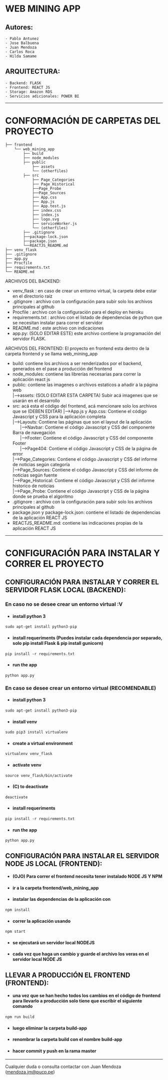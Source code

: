 # WEB MINING APP
## Autores:
    - Pablo Antunez
    - Jose Balbuena
    - Juan Mendoza
    - Carlos Roca
    - Hilda Samame
## ARQUITECTURA:
    - Backend: FLASK 
    - Frontend: REACT JS 
    - Storage: Amazon RDS
    - Servicios adicionales: POWER BI

<hr />

# CONFORMACIÓN DE CARPETAS DEL PROYECTO
 
    ├── frontend
        └── web_mining_app
            ├── build   
            ├── node_modules
            ├── public
                ├── assets
                └── (otherfiles)
            ├── src
                ├── Page_Categories
                ├── Page_Historical
                ├──Page_Probe
                ├──Page_Sources
                ├── App.css
                ├── App.js
                ├── App.test.js
                ├── index.css
                ├── index.js
                ├── logo.svg
                ├── serviceWorker.js
                └── (otherfiles)
            ├── .gitignore
            ├──package-lock.json
            ├──package.json
            └──REACTJS_README.md
    ├── venv_flask
    ├── .gitignore
    ├── app.py
    ├── Procfile
    ├── requirements.txt
    └── README.md

ARCHIVOS DEL BACKEND:
- venv_flask : en caso de crear un entorno virtual, la carpeta debe estar en el directorio raíz
- .gitignore : archivo con la configuración para subir solo los archivos principales al github
- Procfile : archivo con la configuración para el deploy en heroku
- requirements.txt : archivo con el listado de dependencias de python que se necesitan instalar para correr el servidor
- README.md :  este archivo con indicaciones
- app.py: (SOLO EDITAR ESTE) este archivo contiene la programación del servidor FLASK.

ARCHIVOS DEL FRONTEND:
El proyecto en frontend esta dentro de la carpeta frontend y se llama web_mining_app
- build: contiene los archivos a ser renderizados por el backend, generados en el pase a producción del frontend
- node_modules: contiene las librerías necesarias para correr la aplicación react js
- public: contiene las imagenes o archivos estaticos a añadir a la página web <br />
    |-->assets: (SOLO EDITAR ESTA CARPETA) Subir acá imagenes que se usarán en el desarrollo <br />
- src: acá esta el código del frontend, acá mencionare solo los archivos que se (DEBEN EDITAR)
    |-->App.js y App.css: Contiene el código Javascript y CSS para la aplicación completa <br />
    |-->Layouts: Contiene las páginas que son el layout de la aplicación  <br />
    &nbsp;&nbsp;&nbsp;&nbsp;&nbsp;&nbsp;|-->Navbar: Contiene el código Javascript y CSS del componente Barra de navegación <br />
    &nbsp;&nbsp;&nbsp;&nbsp;&nbsp;&nbsp;|-->Footer: Contiene el código Javascript y CSS del componente Footer  <br />
    &nbsp;&nbsp;&nbsp;&nbsp;&nbsp;&nbsp;|-->Page404: Contiene el código Javascript y CSS de la página de error <br />
    |-->Page_Categories: Contiene el código Javascript y CSS del informe de noticias según categoría <br />
    |-->Page_Sources: Contiene el código Javascript y CSS del informe de noticias según fuente <br />
    |-->Page_Historical: Contiene el código Javascript y CSS del informe historico de noticias <br />
    |-->Page_Probe: Contiene el código Javascript y CSS de la página donde se prueba el algoritmo <br />
- .gitignore : archivo con la configuración para subir solo los archivos principales al github
- package.json y package-lock.json: contiene el listado de dependencias de la aplicación REACT JS
- REACTJS_README.md: contiene las indicaciones propias de la aplicación REACT JS

<hr />

# CONFIGURACIÓN PARA INSTALAR Y CORRER EL PROYECTO

## CONFIGURACIÓN PARA INSTALAR Y CORRER EL SERVIDOR FLASK LOCAL (BACKEND): 

###  En caso no se desee crear un entorno virtual :V

- ####  install python 3
`sudo apt-get install python3-pip`
- ####  install requeriments (Puedes instalar cada dependencia por separado, solo pip install Flask & pip install gunicorn)
`pip install -r requirements.txt`
- ####  run the app
`python app.py`

###  En caso se desee crear un entorno virtual (RECOMENDABLE)

- ####  install python 3
`sudo apt-get install python3-pip`
- ####  install venv
`sudo pip3 install virtualenv` 
- ####  create a virtual environment
`virtualenv venv_flask`
- ####  activate venv
`source venv_flask/bin/activate`
- ####  (C) to deactivate
`deactivate`
- ####  install requeriments 
`pip install -r requirements.txt`
- ####  run the app
`python app.py`

## CONFIGURACIÓN PARA INSTALAR EL SERVIDOR NODE JS LOCAL (FRONTEND): 

- ####  (OJO) Para correr el frontend necesita tener instalado NODE JS Y NPM
- ####  ir a la carpeta frontend/web_mining_app 
- ####  instalar las dependencias de la aplicación con
`npm install`
- ####  correr la aplicación usando
`npm start`
- ####  se ejecutará un servidor local NODEJS
- ####  cada vez que haga un cambio y guarde el archivo los veras en el servidor local NODE JS

## LLEVAR A PRODUCCIÓN EL FRONTEND (FRONTEND): 
- ####  una vez que se han hecho todos los cambios en el código de frontend para llevarlo a producción solo tiene que escribir el siguiente comando
`npm run build`
- ####  luego eliminar la carpeta build-app
- ####  renombrar la carpeta build con el nombre build-app
- ####  hacer commit y push en la rama master

<hr />

Cualquier duda o consulta contactar con Juan Mendoza (mendoza.jm@pucp.pe)
